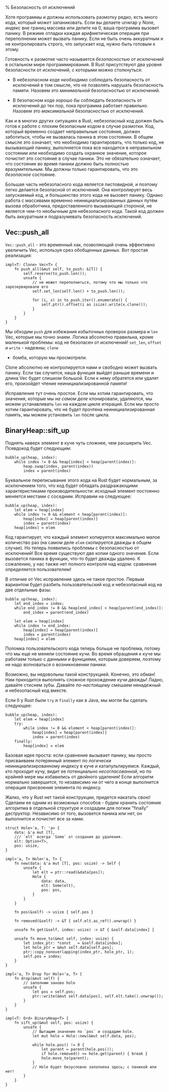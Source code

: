 % Безопасность от исключений

Хотя программы и должны использовать размотку редко, есть много кода, который
*может* запаниковать. Если вы делаете unwrap у None, индекс вне границ массива
или делите на 0, ваша программа вызовет панику. В режиме отладки каждая
арифметическая операция при переполнении может вызвать панику. Если не быть
очень аккуратным и не контролировать строго, что запускает код, нужно
быть готовым к этому.

Готовность к размотке часто называется *безопасностью от исключений* в остальном 
мире программирования. В Rust присутствуют два уровня безопасности от
исключений, с которыми можно столкнуться:

* В небезопасном коде *необходимо* соблюдать безопасность от исключений в том смысле, 
что не позволять нарушать безопасность памяти. Назовем это *минимальной* безопасностью 
от исключений.

* В безопасном коде *хорошо бы* соблюдать безопасность от исключений до тех пор, пока 
программа работает правильно. Назовем это *максимальной* безопасностью от исключений.

Как и в многих других ситуациях в Rust, небезопасный код должен быть готов к 
работе с плохим безопасным кодом в случае размотки. Код, который временно создает 
неправильные состояния, должен заботиться, чтобы не вызвалась паника в этом состоянии. 
В общем смысле это означает, что необходимо гарантировать, что только код, не вызывающий панику, 
выполняется пока все находится в неправильном состоянии или необходимо создать охранное 
значение, которое почистит это состояние в случае паники. Это не обязательно означает, что
состояние во время паники должно быть полностью вразумительным. Мы должны только
гарантировать, что это *безопасное* состояние.

Большая часть небезопасного кода является листовидной, и поэтому легко делается
безопасной от исключений. Она контролирует весь запускаемый код, и большинство
этого кода не вызовет панику. Однако работа с массивами временно неинициализированных 
данных путём вызова обработчика, предоставленного вызывающей стороной, не является 
чем-то необычным для небезопасного кода. Такой код должен быть аккуратным и подразумевать 
безопасность исключений.





## Vec::push_all

`Vec::push_all` - это временный хак, позволяющий очень эффективно увеличить Vec,
используя срез обобщенных данных. Вот простая реализация:

```rust,ignore
impl<T: Clone> Vec<T> {
    fn push_all(&mut self, to_push: &[T]) {
        self.reserve(to_push.len());
        unsafe {
            // не может переполниться, потому что мы только что зарезервировали его
            self.set_len(self.len() + to_push.len());

            for (i, x) in to_push.iter().enumerate() {
                self.ptr().offset(i as isize).write(x.clone());
            }
        }
    }
}
```

Мы обходим `push` для избежания избыточных проверок размера и `len` Vec, которые
мы точно знаем. Логика абсолютно правильна, кроме маленькой проблемы: код не
безопасен от исключений! `set_len`, `offset` и `write` - надежны; `clone`
- бомба, которую мы просмотрели.

Clone абсолютно не контролируется нами и свободно может вызвать панику. Если так
случится, наша функция выйдет раньше времени и длина Vec будет слишком большой.
Если к нему обратятся или удалят его, произойдет чтение неинициализированной 
памяти!

Исправление тут очень простое. Если мы хотим гарантировать, что значения,
которые мы *на самом деле* клонировали, удаляются, мы можем устанавливать `len`
на каждом цикле итераций. Если мы просто хотим гарантировать, что не будет
прочтена неинициализированная память, мы можем установить `len` после цикла.





## BinaryHeap::sift_up

Поднять наверх элемент в куче чуть сложнее, чем расширить Vec. Псевдокод
будет следующим:

```text
bubble_up(heap, index):
    while index != 0 && heap[index] < heap[parent(index)]:
        heap.swap(index, parent(index))
        index = parent(index)

```

Буквальное переписывание этого кода на Rust будет нормальным, за 
исключением того, что код будет обладать раздражающими характеристиками 
производительности: исходный элемент постоянно меняется местами с соседним. 
Исправим на следующее:

```text
bubble_up(heap, index):
    let elem = heap[index]
    while index != 0 && element < heap[parent(index)]:
        heap[index] = heap[parent(index)]
        index = parent(index)
    heap[index] = elem
```

Код гарантирует, что каждый элемент копируется максимально малое количество раз
(на самом деле `elem` скопируется дважды в общем случае). Но теперь появились 
проблемы с безопасностью от исключений! Все время существуют две
копии одного значения. Если вызовется паника в функции, что-то будет дважды
удалено. К сожалению, у нас также нет полного контроля над кодом: сравнение
определяется пользователем!

В отличие от Vec исправление здесь не такое простое. Первым вариантом будет
разбить пользовательский код и небезопасный код на две отдельные фазы:

```text
bubble_up(heap, index):
    let end_index = index;
    while end_index != 0 && heap[end_index] < heap[parent(end_index)]:
        end_index = parent(end_index)

    let elem = heap[index]
    while index != end_index:
        heap[index] = heap[parent(index)]
        index = parent(index)
    heap[index] = elem
```

Поломка пользовательского кода теперь больше не проблема, потому что мы еще не
меняли состояние кучи. Во время обращения к куче мы работаем только с
данными и функциями, которым доверяем, поэтому не надо волноваться о 
возникновении паники.

Возможно, вы недовольны такой конструкцией. Конечно, это обман! Нам приходится
выполнять сложное прохождение кучи *дважды*! Ладно, давайте стиснем зубы.
Давайте *по-настоящему* смешаем ненадежный и небезопасный код вместе.

Если б у Rust были `try` и `finally` как в Java, мы могли бы сделать следующее:

```text
bubble_up(heap, index):
    let elem = heap[index]
    try:
        while index != 0 && element < heap[parent(index)]:
            heap[index] = heap[parent(index)]
            index = parent(index)
    finally:
        heap[index] = elem
```

Базовая идея проста: если сравнение вызывает панику, мы просто присваиваем
потерянный элемент по логически неинициализированному индексу в куче и
катапультируемся. Каждый, кто проходит кучу, видит ее потенциально
*несогласованной*, но по крайней мере мы избавились от двойного удаления! Если
алгоритм нормально завершится, то независимо ни от чего в конце выполнится 
операция присвоения элемента по индексу.

Жалко, что у Rust нет такой конструкции, придется накатать свою!
Сделаем ее одним из возможных способов - будем хранить состояние алгоритма 
в отдельной структуре и создадим для логики "finally" деструктор. Независимо от того,
вызовется паника или нет, он выполнится и почистит все за нами.

```rust,ignore
struct Hole<'a, T: 'a> {
    data: &'a mut [T],
    /// `elt` всегда `Some` от создания до удаления.
    elt: Option<T>,
    pos: usize,
}

impl<'a, T> Hole<'a, T> {
    fn new(data: &'a mut [T], pos: usize) -> Self {
        unsafe {
            let elt = ptr::read(&data[pos]);
            Hole {
                data: data,
                elt: Some(elt),
                pos: pos,
            }
        }
    }

    fn pos(&self) -> usize { self.pos }

    fn removed(&self) -> &T { self.elt.as_ref().unwrap() }

    unsafe fn get(&self, index: usize) -> &T { &self.data[index] }

    unsafe fn move_to(&mut self, index: usize) {
        let index_ptr: *const _ = &self.data[index];
        let hole_ptr = &mut self.data[self.pos];
        ptr::copy_nonoverlapping(index_ptr, hole_ptr, 1);
        self.pos = index;
    }
}

impl<'a, T> Drop for Hole<'a, T> {
    fn drop(&mut self) {
        // заполним заново hole 
        unsafe {
            let pos = self.pos;
            ptr::write(&mut self.data[pos], self.elt.take().unwrap());
        }
    }
}

impl<T: Ord> BinaryHeap<T> {
    fn sift_up(&mut self, pos: usize) {
        unsafe {
            // Вытащим значение по `pos` и создадим hole.
            let mut hole = Hole::new(&mut self.data, pos);

            while hole.pos() != 0 {
                let parent = parent(hole.pos());
                if hole.removed() <= hole.get(parent) { break }
                hole.move_to(parent);
            }
            // Hole будет безусловно заполнена здесь; с паникой или нет!
        }
    }
}
```
